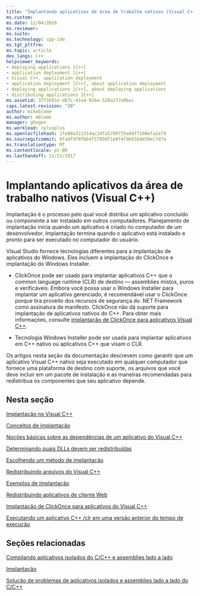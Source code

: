 ```yaml
---
title: "Implantando aplicativos de área de trabalho nativos (Visual C++) | Microsoft Docs"
ms.custom: 
ms.date: 11/04/2016
ms.reviewer: 
ms.suite: 
ms.technology: cpp-ide
ms.tgt_pltfrm: 
ms.topic: article
dev_langs: C++
helpviewer_keywords:
- deploying applications [C++]
- application deployment [C++]
- Visual C++, application deployment
- application deployment [C++], about application deployment
- deploying applications [C++], about deploying applications
- distributing applications [C++]
ms.assetid: 37f1691e-d67c-41e4-926e-528a237a9bac
caps.latest.revision: "28"
author: mikeblome
ms.author: mblome
manager: ghogen
ms.workload: cplusplus
ms.openlocfilehash: 1fe88a322314ac24fa5799735e84ff100efa2e79
ms.sourcegitcommit: 8fa8fdf0fbb4f57950f1e8f4f9b81b4d39ec7d7a
ms.translationtype: MT
ms.contentlocale: pt-BR
ms.lasthandoff: 12/21/2017
---
```

# <a name="deploying-native-desktop-applications-visual-c"></a>Implantando aplicativos da área de trabalho nativos (Visual C++)
Implantação é o processo pelo qual você distribui um aplicativo concluído ou componente a ser instalado em outros computadores. Planejamento de implantação inicia quando um aplicativo é criado no computador de um desenvolvedor. Implantação termina quando o aplicativo está instalado e pronto para ser executado no computador do usuário.  
  
 Visual Studio fornece tecnologias diferentes para a implantação de aplicativos do Windows. Eles incluem a implantação do ClickOnce e implantação do Windows Installer.  
  
-   ClickOnce pode ser usado para implantar aplicativos C++ que o common language runtime (CLR) de destino — assemblies mistos, puros e verificáveis. Embora você possa usar o Windows Installer para implantar um aplicativo gerenciado, é recomendável usar o ClickOnce porque tira proveito dos recursos de segurança do .NET Framework como assinatura de manifesto. ClickOnce não dá suporte para implantação de aplicativos nativos do C++. Para obter mais informações, consulte [implantação de ClickOnce para aplicativos Visual C++](../ide/clickonce-deployment-for-visual-cpp-applications.md).  
  
-   Tecnologia Windows Installer pode ser usada para implantar aplicativos em C++ nativo ou aplicativos C++ que visam o CLR.  
  
 Os artigos nesta seção da documentação descrevem como garantir que um aplicativo Visual C++ nativo seja executado em qualquer computador que fornece uma plataforma de destino com suporte, os arquivos que você deve incluir em um pacote de instalação e as maneiras recomendadas para redistribua os componentes que seu aplicativo depende.  
  
## <a name="in-this-section"></a>Nesta seção  
 [Implantação no Visual C++](../ide/deployment-in-visual-cpp.md)  
  
 [Conceitos de implantação](../ide/deployment-concepts.md)  
  
 [Noções básicas sobre as dependências de um aplicativo do Visual C++](../ide/understanding-the-dependencies-of-a-visual-cpp-application.md)  
  
 [Determinando quais DLLs devem ser redistribuídas](../ide/determining-which-dlls-to-redistribute.md)  
  
 [Escolhendo um método de implantação](../ide/choosing-a-deployment-method.md)  
  
 [Redistribuindo arquivos do Visual C++](../ide/redistributing-visual-cpp-files.md)  
  
 [Exemplos de implantação](../ide/deployment-examples.md)  
  
 [Redistribuindo aplicativos de cliente Web](../ide/redistributing-web-client-applications.md)  
  
 [Implantação de ClickOnce para aplicativos do Visual C++](../ide/clickonce-deployment-for-visual-cpp-applications.md)  
  
 [Executando um aplicativo C++ /clr em uma versão anterior do tempo de execução](../ide/running-a-cpp-clr-application-on-a-previous-runtime-version.md)  
  
## <a name="related-sections"></a>Seções relacionadas  
 [Compilando aplicativos isolados do C/C++ e assemblies lado a lado](../build/building-c-cpp-isolated-applications-and-side-by-side-assemblies.md)  
  
 [Implantação](/dotnet/framework/deployment/index)  
  
 [Solução de problemas de aplicativos isolados e assemblies lado a lado do C/C++](../build/troubleshooting-c-cpp-isolated-applications-and-side-by-side-assemblies.md)
